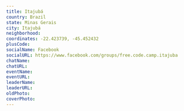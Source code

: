 ```yaml
---
title: Itajubá
country: Brazil
state: Minas Gerais
city: Itajubá
neighborhood: 
coordinates: -22.423739, -45.452432
plusCode:
socialName: Facebook
socialURL: https://www.facebook.com/groups/free.code.camp.itajuba
chatName:
chatURL:
eventName:
eventURL:
leaderName:
leaderURL:
oldPhoto: 
coverPhoto:
---
```

